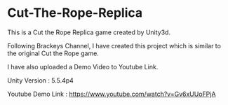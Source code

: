 # Cut-The-Rope-Replica
 
This is a Cut the Rope Replica game created by Unity3d.

Following Brackeys Channel, I have created this project which is similar to the original Cut the Rope game.

I have also uploaded a Demo Video to Youtube Link.

Unity Version : 5.5.4p4

Youtube Demo Link : https://www.youtube.com/watch?v=Gv6xUUoFPjA
